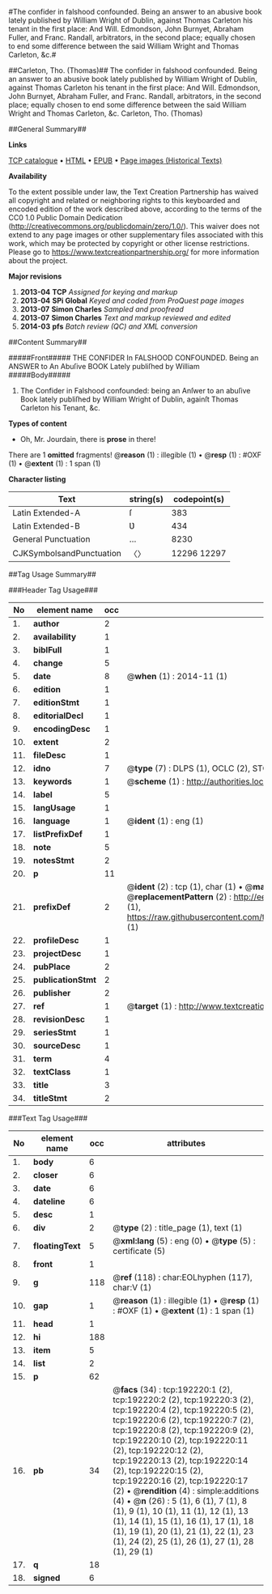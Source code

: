 #The confider in falshood confounded. Being an answer to an abusive book lately published by William Wright of Dublin, against Thomas Carleton his tenant in the first place: And Will. Edmondson, John Burnyet, Abraham Fuller, and Franc. Randall, arbitrators, in the second place; equally chosen to end some difference between the said William Wright and Thomas Carleton, &c.#

##Carleton, Tho. (Thomas)##
The confider in falshood confounded. Being an answer to an abusive book lately published by William Wright of Dublin, against Thomas Carleton his tenant in the first place: And Will. Edmondson, John Burnyet, Abraham Fuller, and Franc. Randall, arbitrators, in the second place; equally chosen to end some difference between the said William Wright and Thomas Carleton, &c.
Carleton, Tho. (Thomas)

##General Summary##

**Links**

[TCP catalogue](http://www.ota.ox.ac.uk/tcp/)  • 
[HTML](http://tei.it.ox.ac.uk/tcp/Texts-HTML/free/B08/B08625.html)  • 
[EPUB](http://tei.it.ox.ac.uk/tcp/Texts-EPUB/free/B08/B08625.epub) • 
[Page images (Historical Texts)](https://historicaltexts.jisc.ac.uk/eebo-124064116e)

**Availability**

To the extent possible under law, the Text Creation Partnership has waived all copyright and related or neighboring rights to this keyboarded and encoded edition of the work described above, according to the terms of the CC0 1.0 Public Domain Dedication (http://creativecommons.org/publicdomain/zero/1.0/). This waiver does not extend to any page images or other supplementary files associated with this work, which may be protected by copyright or other license restrictions. Please go to https://www.textcreationpartnership.org/ for more information about the project.

**Major revisions**

1. __2013-04__ __TCP__ *Assigned for keying and markup*
1. __2013-04__ __SPi Global__ *Keyed and coded from ProQuest page images*
1. __2013-07__ __Simon Charles__ *Sampled and proofread*
1. __2013-07__ __Simon Charles__ *Text and markup reviewed and edited*
1. __2014-03__ __pfs__ *Batch review (QC) and XML conversion*

##Content Summary##

#####Front#####
THE CONFIDER In FALSHOOD CONFOUNDED. Being an ANSWER to An Abuſive BOOK Lately publiſhed by William 
#####Body#####

1. The Confider in Falshood confounded: being an Anſwer to an abuſive Book lately publiſhed by William Wright of Dublin, againſt Thomas Carleton his Tenant, &c.

**Types of content**

  * Oh, Mr. Jourdain, there is **prose** in there!

There are 1 **omitted** fragments! 
 @__reason__ (1) : illegible (1)  •  @__resp__ (1) : #OXF (1)  •  @__extent__ (1) : 1 span (1)

**Character listing**


|Text|string(s)|codepoint(s)|
|---|---|---|
|Latin Extended-A|ſ|383|
|Latin Extended-B|Ʋ|434|
|General Punctuation|…|8230|
|CJKSymbolsandPunctuation|〈〉|12296 12297|

##Tag Usage Summary##

###Header Tag Usage###

|No|element name|occ|attributes|
|---|---|---|---|
|1.|__author__|2||
|2.|__availability__|1||
|3.|__biblFull__|1||
|4.|__change__|5||
|5.|__date__|8| @__when__ (1) : 2014-11 (1)|
|6.|__edition__|1||
|7.|__editionStmt__|1||
|8.|__editorialDecl__|1||
|9.|__encodingDesc__|1||
|10.|__extent__|2||
|11.|__fileDesc__|1||
|12.|__idno__|7| @__type__ (7) : DLPS (1), OCLC (2), STC (2), EEBO-CITATION (1), VID (1)|
|13.|__keywords__|1| @__scheme__ (1) : http://authorities.loc.gov/ (1)|
|14.|__label__|5||
|15.|__langUsage__|1||
|16.|__language__|1| @__ident__ (1) : eng (1)|
|17.|__listPrefixDef__|1||
|18.|__note__|5||
|19.|__notesStmt__|2||
|20.|__p__|11||
|21.|__prefixDef__|2| @__ident__ (2) : tcp (1), char (1)  •  @__matchPattern__ (2) : ([0-9\-]+):([0-9IVX]+) (1), (.+) (1)  •  @__replacementPattern__ (2) : http://eebo.chadwyck.com/downloadtiff?vid=$1&page=$2 (1), https://raw.githubusercontent.com/textcreationpartnership/Texts/master/tcpchars.xml#$1 (1)|
|22.|__profileDesc__|1||
|23.|__projectDesc__|1||
|24.|__pubPlace__|2||
|25.|__publicationStmt__|2||
|26.|__publisher__|2||
|27.|__ref__|1| @__target__ (1) : http://www.textcreationpartnership.org/docs/. (1)|
|28.|__revisionDesc__|1||
|29.|__seriesStmt__|1||
|30.|__sourceDesc__|1||
|31.|__term__|4||
|32.|__textClass__|1||
|33.|__title__|3||
|34.|__titleStmt__|2||


###Text Tag Usage###

|No|element name|occ|attributes|
|---|---|---|---|
|1.|__body__|6||
|2.|__closer__|6||
|3.|__date__|6||
|4.|__dateline__|6||
|5.|__desc__|1||
|6.|__div__|2| @__type__ (2) : title_page (1), text (1)|
|7.|__floatingText__|5| @__xml:lang__ (5) : eng (0)  •  @__type__ (5) : certificate (5)|
|8.|__front__|1||
|9.|__g__|118| @__ref__ (118) : char:EOLhyphen (117), char:V (1)|
|10.|__gap__|1| @__reason__ (1) : illegible (1)  •  @__resp__ (1) : #OXF (1)  •  @__extent__ (1) : 1 span (1)|
|11.|__head__|1||
|12.|__hi__|188||
|13.|__item__|5||
|14.|__list__|2||
|15.|__p__|62||
|16.|__pb__|34| @__facs__ (34) : tcp:192220:1 (2), tcp:192220:2 (2), tcp:192220:3 (2), tcp:192220:4 (2), tcp:192220:5 (2), tcp:192220:6 (2), tcp:192220:7 (2), tcp:192220:8 (2), tcp:192220:9 (2), tcp:192220:10 (2), tcp:192220:11 (2), tcp:192220:12 (2), tcp:192220:13 (2), tcp:192220:14 (2), tcp:192220:15 (2), tcp:192220:16 (2), tcp:192220:17 (2)  •  @__rendition__ (4) : simple:additions (4)  •  @__n__ (26) : 5 (1), 6 (1), 7 (1), 8 (1), 9 (1), 10 (1), 11 (1), 12 (1), 13 (1), 14 (1), 15 (1), 16 (1), 17 (1), 18 (1), 19 (1), 20 (1), 21 (1), 22 (1), 23 (1), 24 (2), 25 (1), 26 (1), 27 (1), 28 (1), 29 (1)|
|17.|__q__|18||
|18.|__signed__|6||
